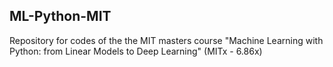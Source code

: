 ## ML-Python-MIT

Repository for codes of the the MIT masters course "Machine Learning with Python: from Linear Models to Deep Learning" (MITx - 6.86x)
